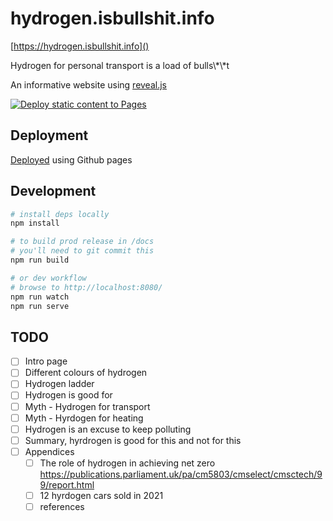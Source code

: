 # hydrogen.isbullshit.info

[https://hydrogen.isbullshit.info]()

Hydrogen for personal transport is a load of bulls\\*\\*t

An informative website using [reveal.js](https://revealjs.com/)

[![Deploy static content to Pages](https://github.com/jujhars13/hydrogen.isbullshit.info/actions/workflows/static-site-publish.yml/badge.svg)](https://github.com/jujhars13/hydrogen.isbullshit.info/actions/workflows/static-site-publish.yml)

## Deployment

[Deployed](.github/workflows/static-site-publish.yml) using Github pages

## Development

```bash
# install deps locally
npm install

# to build prod release in /docs
# you'll need to git commit this
npm run build

# or dev workflow
# browse to http://localhost:8080/
npm run watch
npm run serve
```

## TODO

- [ ] Intro page
- [ ] Different colours of hydrogen
- [ ] Hydrogen ladder
- [ ] Hydrogen is good for
- [ ] Myth - Hydrogen for transport
- [ ] Myth - Hyrdogen for heating
- [ ] Hydrogen is an excuse to keep polluting
- [ ] Summary, hyrdrogen is good for this and not for this
- [ ] Appendices
  - [ ] The role of hydrogen in achieving net zero https://publications.parliament.uk/pa/cm5803/cmselect/cmsctech/99/report.html
  - [ ] 12 hyrdogen cars sold in 2021
  - [ ] references
